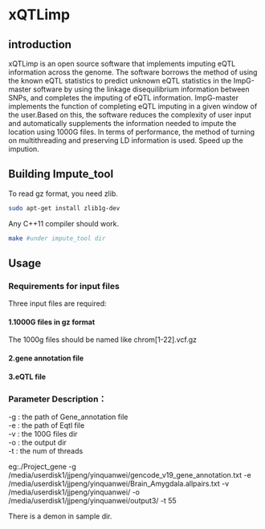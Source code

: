 # xQTLimp
## introduction
 xQTLimp is an open source software that implements imputing eQTL information across the genome. The software borrows the method of using the known eQTL statistics to predict unknown eQTL statistics in the ImpG-master software by using the linkage disequilibrium information between SNPs, and completes the imputing of eQTL information. ImpG-master implements the function of completing eQTL imputing in a given window of the user.Based on this, the software reduces the complexity of user input and automatically supplements the information needed to impute the location using 1000G files. In terms of performance, the method of turning on multithreading and preserving LD information is used.
Speed up the impution.
##  Building Impute_tool
 To read gz format, you need zlib.
```bash
sudo apt-get install zlib1g-dev
```
Any C++11 compiler should work.
```bash
make #under impute_tool dir
```
## Usage
### Requirements for input files
Three input files are required:
#### 1.1000G files in gz format 
The 1000g files should be named like chrom[1-22].vcf.gz
#### 2.gene annotation file
#### 3.eQTL file

### Parameter Description：
-g : the path of Gene_annotation file</br>
-e : the path of Eqtl file</br>
-v : the 100G files dir</br>
-o : the output dir</br>
-t : the num of threads</br>

eg:./Project_gene -g /media/userdisk1/jjpeng/yinquanwei/gencode_v19_gene_annotation.txt -e /media/userdisk1/jjpeng/yinquanwei/Brain_Amygdala.allpairs.txt -v /media/userdisk1/jjpeng/yinquanwei/ -o /media/userdisk1/jjpeng/yinquanwei/output3/ -t 55

There is a demon in sample dir.

